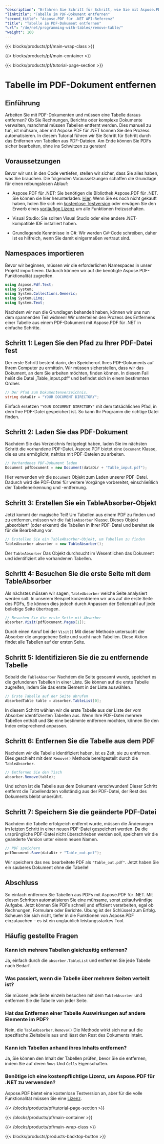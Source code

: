 ```yaml
---
"description": "Erfahren Sie Schritt für Schritt, wie Sie mit Aspose.PDF für .NET Tabellen aus PDF-Dokumenten entfernen. Vereinfachen Sie die PDF-Bearbeitung mit diesem einfachen Tutorial."
"linktitle": "Tabelle im PDF-Dokument entfernen"
"second_title": "Aspose.PDF für .NET API-Referenz"
"title": "Tabelle im PDF-Dokument entfernen"
"url": "/de/net/programming-with-tables/remove-table/"
"weight": 160
---
```


{{< blocks/products/pf/main-wrap-class >}}

{{< blocks/products/pf/main-container >}}

{{< blocks/products/pf/tutorial-page-section >}}

# Tabelle im PDF-Dokument entfernen

## Einführung

Arbeiten Sie mit PDF-Dokumenten und müssen eine Tabelle daraus entfernen? Ob Sie Rechnungen, Berichte oder komplexe Dokumente verwalten, manchmal müssen Tabellen entfernt werden. Dies manuell zu tun, ist mühsam, aber mit Aspose.PDF für .NET können Sie den Prozess automatisieren. In diesem Tutorial führen wir Sie Schritt für Schritt durch das Entfernen von Tabellen aus PDF-Dateien. Am Ende können Sie PDFs sicher bearbeiten, ohne ins Schwitzen zu geraten!

## Voraussetzungen

Bevor wir uns in den Code vertiefen, stellen wir sicher, dass Sie alles haben, was Sie brauchen. Die folgenden Voraussetzungen schaffen die Grundlage für einen reibungslosen Ablauf:

- Aspose.PDF für .NET: Sie benötigen die Bibliothek Aspose.PDF für .NET. Sie können sie hier herunterladen: [Hier](https://releases.aspose.com/pdf/net/). Wenn Sie es noch nicht gekauft haben, holen Sie sich ein [kostenlose Testversion](https://releases.aspose.com/) oder erwägen Sie den Erwerb eines [vorläufige Lizenz](https://purchase.aspose.com/temporary-license/) um alle Funktionen freizuschalten.
  
- Visual Studio: Sie sollten Visual Studio oder eine andere .NET-kompatible IDE installiert haben.
  
- Grundlegende Kenntnisse in C#: Wir werden C#-Code schreiben, daher ist es hilfreich, wenn Sie damit einigermaßen vertraut sind.

## Namespaces importieren

Bevor wir beginnen, müssen wir die erforderlichen Namespaces in unser Projekt importieren. Dadurch können wir auf die benötigte Aspose.PDF-Funktionalität zugreifen.

```csharp
using Aspose.Pdf.Text;
using System;
using System.Collections.Generic;
using System.Linq;
using System.Text;
```

Nachdem wir nun die Grundlagen behandelt haben, können wir uns nun dem spannenden Teil widmen! Wir unterteilen den Prozess des Entfernens einer Tabelle aus einem PDF-Dokument mit Aspose.PDF für .NET in einfache Schritte.

## Schritt 1: Legen Sie den Pfad zu Ihrer PDF-Datei fest

Der erste Schritt besteht darin, den Speicherort Ihres PDF-Dokuments auf Ihrem Computer zu ermitteln. Wir müssen sicherstellen, dass wir das Dokument, an dem Sie arbeiten möchten, finden können. In diesem Fall heißt die Datei „Table_input.pdf“ und befindet sich in einem bestimmten Ordner.

```csharp
// Der Pfad zum Dokumentenverzeichnis.
string dataDir = "YOUR DOCUMENT DIRECTORY";
```

Einfach ersetzen `"YOUR DOCUMENT DIRECTORY"` mit dem tatsächlichen Pfad, in dem Ihre PDF-Datei gespeichert ist. So kann Ihr Programm die richtige Datei finden.

## Schritt 2: Laden Sie das PDF-Dokument

Nachdem Sie das Verzeichnis festgelegt haben, laden Sie im nächsten Schritt die vorhandene PDF-Datei. Aspose.PDF bietet eine `Document` Klasse, die es uns ermöglicht, nahtlos mit PDF-Dateien zu arbeiten.

```csharp
// Vorhandenes PDF-Dokument laden
Document pdfDocument = new Document(dataDir + "Table_input.pdf");
```

Hier verwenden wir die `Document` Objekt zum Laden unserer PDF-Datei. Dadurch wird die PDF-Datei für weitere Vorgänge vorbereitet, einschließlich der Tabellenerkennung und -entfernung.

## Schritt 3: Erstellen Sie ein TableAbsorber-Objekt

Jetzt kommt der magische Teil! Um Tabellen aus einem PDF zu finden und zu entfernen, müssen wir die `TableAbsorber` Klasse. Dieses Objekt „absorbiert“ (oder erkennt) die Tabellen in Ihrer PDF-Datei und bereitet sie für die Bearbeitung vor.

```csharp
// Erstellen Sie ein TableAbsorber-Objekt, um Tabellen zu finden
TableAbsorber absorber = new TableAbsorber();
```

Der `TableAbsorber` Das Objekt durchsucht im Wesentlichen das Dokument und identifiziert alle vorhandenen Tabellen.

## Schritt 4: Besuchen Sie die erste Seite mit dem TableAbsorber

Als nächstes müssen wir sagen, `TableAbsorber` welche Seite analysiert werden soll. In unserem Beispiel konzentrieren wir uns auf die erste Seite des PDFs, Sie können dies jedoch durch Anpassen der Seitenzahl auf jede beliebige Seite übertragen.

```csharp
// Besuchen Sie die erste Seite mit Absorber
absorber.Visit(pdfDocument.Pages[1]);
```

Durch einen Anruf bei der `Visit()` Mit dieser Methode untersucht der Absorber die angegebene Seite und sucht nach Tabellen. Diese Aktion findet alle Tabellen auf der ersten Seite.

## Schritt 5: Identifizieren Sie die zu entfernende Tabelle

Sobald die `TableAbsorber` Nachdem die Seite gescannt wurde, speichert es die gefundenen Tabellen in einer Liste. Sie können auf die erste Tabelle zugreifen, indem Sie das erste Element in der Liste auswählen.

```csharp
// Erste Tabelle auf der Seite abrufen
AbsorbedTable table = absorber.TableList[0];
```

In diesem Schritt wählen wir die erste Tabelle aus der Liste der vom Absorber identifizierten Tabellen aus. Wenn Ihre PDF-Datei mehrere Tabellen enthält und Sie eine bestimmte entfernen möchten, können Sie den Index entsprechend anpassen.

## Schritt 6: Entfernen Sie die Tabelle aus dem PDF

Nachdem wir die Tabelle identifiziert haben, ist es Zeit, sie zu entfernen. Dies geschieht mit dem `Remove()` Methode bereitgestellt durch die `TableAbsorber`.

```csharp
// Entfernen Sie den Tisch
absorber.Remove(table);
```

Und schon ist die Tabelle aus dem Dokument verschwunden! Dieser Schritt entfernt die Tabellendaten vollständig aus der PDF-Datei, der Rest des Dokuments bleibt unberührt.

## Schritt 7: Speichern Sie die geänderte PDF-Datei

Nachdem die Tabelle erfolgreich entfernt wurde, müssen die Änderungen im letzten Schritt in einer neuen PDF-Datei gespeichert werden. Da die ursprüngliche PDF-Datei nicht überschrieben werden soll, speichern wir die geänderte Version unter einem neuen Namen.

```csharp
// PDF speichern
pdfDocument.Save(dataDir + "Table_out.pdf");
```

Wir speichern das neu bearbeitete PDF als `"Table_out.pdf"`. Jetzt haben Sie ein sauberes Dokument ohne die Tabelle!

## Abschluss

So einfach entfernen Sie Tabellen aus PDFs mit Aspose.PDF für .NET. Mit diesen Schritten automatisieren Sie eine mühsame, sonst zeitaufwändige Aufgabe. Jetzt können Sie PDFs schnell und effizient verarbeiten, egal ob Rechnungen, Formulare oder Berichte. Übung ist der Schlüssel zum Erfolg. Scheuen Sie sich nicht, tiefer in die Funktionen von Aspose.PDF einzutauchen – es ist ein unglaublich leistungsstarkes Tool.

## Häufig gestellte Fragen

### Kann ich mehrere Tabellen gleichzeitig entfernen?  
Ja, einfach durch die `absorber.TableList` und entfernen Sie jede Tabelle nach Bedarf.

### Was passiert, wenn die Tabelle über mehrere Seiten verteilt ist?  
Sie müssen jede Seite einzeln besuchen mit dem `TableAbsorber` und entfernen Sie die Tabelle von jeder Seite.

### Hat das Entfernen einer Tabelle Auswirkungen auf andere Elemente im PDF?  
Nein, die `TableAbsorber.Remove()` Die Methode wirkt sich nur auf die spezifische Zieltabelle aus und lässt den Rest des Dokuments intakt.

### Kann ich Tabellen anhand ihres Inhalts entfernen?  
Ja, Sie können den Inhalt der Tabellen prüfen, bevor Sie sie entfernen, indem Sie auf deren `Rows` Und `Cells` Eigenschaften.

### Benötige ich eine kostenpflichtige Lizenz, um Aspose.PDF für .NET zu verwenden?  
Aspose.PDF bietet eine kostenlose Testversion an, aber für die volle Funktionalität müssen Sie eine [Lizenz](https://purchase.aspose.com/buy).

{{< /blocks/products/pf/tutorial-page-section >}}

{{< /blocks/products/pf/main-container >}}

{{< /blocks/products/pf/main-wrap-class >}}

{{< blocks/products/products-backtop-button >}}